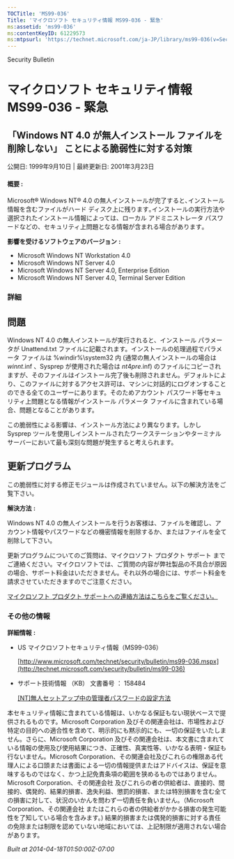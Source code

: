 ```yaml
---
TOCTitle: 'MS99-036'
Title: 'マイクロソフト セキュリティ情報 MS99-036 - 緊急'
ms:assetid: 'ms99-036'
ms:contentKeyID: 61229573
ms:mtpsurl: 'https://technet.microsoft.com/ja-JP/library/ms99-036(v=Security.10)'
---
```


Security Bulletin

マイクロソフト セキュリティ情報 MS99-036 - 緊急
===============================================

「Windows NT 4.0 が無人インストール ファイルを削除しない」 ことによる脆弱性に対する対策
---------------------------------------------------------------------------------------

公開日: 1999年9月10日 | 最終更新日: 2001年3月23日

#### 概要 :

Microsoft® Windows NT® 4.0 の無人インストールが完了すると､インストール情報を含むファイルがハード ディスク上に残ります｡インストールの実行方法や選択されたインストール情報によっては、ローカル アドミニストレータ パスワードなどの、セキュリティ上問題となる情報が含まれる場合があります｡

**影響を受けるソフトウェアのバージョン** **:**

-   Microsoft Windows NT Workstation 4.0
-   Microsoft Windows NT Server 4.0
-   Microsoft Windows NT Server 4.0, Enterprise Edition
-   Microsoft Windows NT Server 4.0, Terminal Server Edition

### 詳細

問題
----


Windows NT 4.0 の無人インストールが実行されると、インストール パラメータが Unattend.txt ファイルに記載されます。インストールの処理過程でパラメータ ファイルは %windir%\\system32 内 (通常の無人インストールの場合は $winnt$.inf 、Sysprep が使用された場合は $nt4pre$.inf) のファイルにコピーされますが、そのファイルはインストール完了後も削除されません。デフォルトにより、このファイルに対するアクセス許可は、マシンに対話的にログオンすることのできる全てのユーザーにあります。そのためアカウント パスワード等セキュリティ上問題となる情報がインストール パラメータ ファイルに含まれている場合、問題となることがあります。

この脆弱性による影響は、インストール方法により異なります。しかし Sysprep ツールを使用しインストールされたワークステーションやターミナル サーバーにおいて最も深刻な問題が発生すると考えられます。

更新プログラム
--------------


この脆弱性に対する修正モジュールは作成されていません。以下の解決方法をご覧下さい。

**解決方法** **:**

Windows NT 4.0 の無人インストールを行うお客様は、ファイルを確認し、アカウント情報やパスワードなどの機密情報を削除するか、またはファイルを全て削除して下さい。

更新プログラムについてのご質問は、マイクロソフト プロダクト サポート までご連絡ください。マイクロソフトでは、ご質問の内容が弊社製品の不具合が原因の場合、サポート料金はいただきません。それ以外の場合には、サポート料金を請求させていただきますのでご注意ください。

[マイクロソフト プロダクト サポートへの連絡方法はこちらをご覧ください。](http://www.microsoft.com/japan/security/support/patchqa.mspx)

### その他の情報

**詳細情報** **:**

-   US マイクロソフトセキュリティ情報（MS99-036）

    [http://www.microsoft.com/technet/security/bulletin/ms99-036.mspx](http://technet.microsoft.com/security/bulletin/ms99-036)
-   サポート技術情報 （KB） 文書番号 ： 158484

    [\[NT\]無人セットアップ中の管理者パスワードの設定方法](http://support.microsoft.com/kb/158484)

本セキュリティ情報に含まれている情報は、いかなる保証もない現状ベースで提供されるものです。Microsoft Corporation 及びその関連会社は、市場性および特定の目的への適合性を含めて、明示的にも黙示的にも、一切の保証をいたしません。さらに、Microsoft Corporation 及びその関連会社は、本文書に含まれている情報の使用及び使用結果につき、正確性、真実性等、いかなる表明・保証も行ないません。Microsoft Corporation、その関連会社及びこれらの権限ある代理人による口頭または書面による一切の情報提供またはアドバイスは、保証を意味するものではなく、かつ上記免責条項の範囲を狭めるものではありません。Microsoft Corporation、その関連会社 及びこれらの者の供給者は、直接的、間接的、偶発的、結果的損害、逸失利益、懲罰的損害、または特別損害を含む全ての損害に対して、状況のいかんを問わず一切責任を負いません。（Microsoft Corporation、その関連会社 またはこれらの者の供給者がかかる損害の発生可能性を了知している場合を含みます。) 結果的損害または偶発的損害に対する責任の免除または制限を認めていない地域においては、上記制限が適用されない場合があります。

*Built at 2014-04-18T01:50:00Z-07:00*
